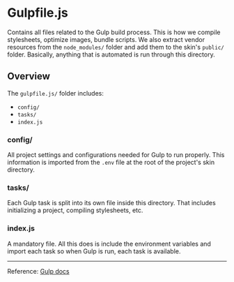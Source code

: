 # Gulpfile.js

Contains all files related to the Gulp build process. This is how we compile stylesheets, optimize images, bundle scripts. We also extract vendor resources from the `node_modules/` folder and add them to the skin's `public/` folder. Basically, anything that is automated is run through this directory.

## Overview

The `gulpfile.js/` folder includes:

- `config/`
- `tasks/`
- `index.js`

### config/

All project settings and configurations needed for Gulp to run properly. This information is imported from the `.env` file at the root of the project's skin directory.

### tasks/

Each Gulp task is split into its own file inside this directory. That includes initializing a project, compiling stylesheets, etc.

### index.js

A mandatory file. All this does is include the environment variables and import each task so when Gulp is run, each task is available.

---

Reference: [Gulp docs](https://gulpjs.com/docs/en/api/concepts)
